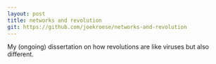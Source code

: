 ```yaml
---
layout: post
title: networks and revolution
git: https://github.com/joekroese/networks-and-revolution
---
```


My (ongoing) dissertation on how revolutions are like viruses but also different.